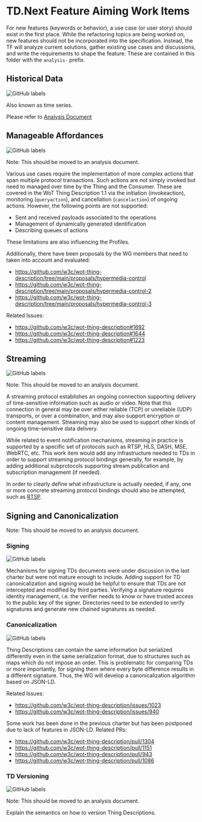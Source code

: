 # TD.Next Feature Aiming Work Items

For new features (keywords or behavior), a use case (or user story) should exist in the first place.
While the refactoring topics are being worked on, new features should not be incorporated into the specification.
Instead, the TF will analyze current solutions, gather existing use cases and discussions, and write the requirements to shape the feature.
These are contained in this folder with the `analysis-` prefix.

## Historical Data
![GitHub labels](https://img.shields.io/github/labels/w3c/wot-thing-description/historical%20data)

Also known as time series.

Please refer to [Analysis Document](./../analysis-historical-data-work-item.md)

## Manageable Affordances
![GitHub labels](https://img.shields.io/github/labels/w3c/wot-thing-description/manageable%20affordances)

Note: This should be moved to an analysis document.

Various use cases require the implementation of more complex actions that span multiple protocol transactions. Such actions are not simply invoked but need to managed over time by the Thing and the Consumer. 
These are covered in the WoT Thing Description 1.1 via the initiation (invokeaction), monitoring (`queryaction`), and cancellation (`cancelaction`) of ongoing actions.
However, the following points are not supported:

- Sent and received payloads associated to the operations
- Management of dynamically generated identification
- Describing queues of actions

These limitations are also influencing the Profiles.

Additionally, there have been proposals by the WG members that need to taken into account and evaluated:

- <https://github.com/w3c/wot-thing-description/tree/main/proposals/hypermedia-control>
- <https://github.com/w3c/wot-thing-description/tree/main/proposals/hypermedia-control-2>
- <https://github.com/w3c/wot-thing-description/tree/main/proposals/hypermedia-control-3>

Related Issues:

- <https://github.com/w3c/wot-thing-description#1692>
- <https://github.com/w3c/wot-thing-description#1644>
- <https://github.com/w3c/wot-thing-description#1223>

## Streaming
![GitHub labels](https://img.shields.io/github/labels/w3c/wot-thing-description/streaming)

Note: This should be moved to an analysis document.

A streaming protocol establishes an ongoing connection supporting delivery of time-sensitive information such as audio or video. 
Note that this connection in general may be over either reliable (TCP) or unreliable (UDP) transports, or over a combination, and may also support encryption or content management.
Streaming may also be used to support other kinds of ongoing time-sensitive data delivery.

While related to event notification mechanisms, streaming in practice is supported by a specific set of protocols such as RTSP, HLS, DASH, MSE, WebRTC, etc.
This work item would add any infrastructure needed to TDs in order to support streaming protocol bindings generally, for example, by adding additional subprotocols supporting stream publication and subscription management (if needed).

In order to clearly define what infrastructure is actually needed, if any, one or more concrete streaming protocol bindings should also be attempted, such as [RTSP](https://w3c.github.io/wot-charter-drafts/wot-wg-2023-details.html#rtsp-binding-workitem).

## Signing and Canonicalization

Note: This should be moved to an analysis document.

### Signing
![GitHub labels](https://img.shields.io/github/labels/w3c/wot-thing-description/signing)

Mechanisms for signing TDs documents were under discussion in the last charter but were not mature enough to include.
Adding support for TD canonicalization and signing would be helpful to ensure that TDs are not intercepted and modified by third parties.
Verifying a signature requires identity management, i.e. the verifier needs to know or have trusted access to the public key of the signer.
Directories need to be extended to verify signatures and generate new chained signatures as needed.

### Canonicalization
![GitHub labels](https://img.shields.io/github/labels/w3c/wot-thing-description/canonicaliziation)

Thing Descriptions can contain the same information but serialized differently even in the same serialization format, due to structures such as maps which do not impose an order.
This is problematic for comparing TDs or more importantly, for signing them where every byte difference results in a different signature.
Thus, the WG will develop a canonicalization algorithm based on JSON-LD.

Related Issues:

- <https://github.com/w3c/wot-thing-description/issues/1023>
- <https://github.com/w3c/wot-thing-description/issues/940>

Some work has been done in the previous charter but has been postponed due to lack of features in JSON-LD. Related PRs:

- <https://github.com/w3c/wot-thing-description/pull/1304>
- <https://github.com/w3c/wot-thing-description/pull/1151>
- <https://github.com/w3c/wot-thing-description/pull/943>
- <https://github.com/w3c/wot-thing-description/pull/1086>

### TD Versioning
![GitHub labels](https://img.shields.io/github/labels/w3c/wot-thing-description/versioning)

Note: This should be moved to an analysis document.

Explain the semantics on how to version Thing Descriptions.
